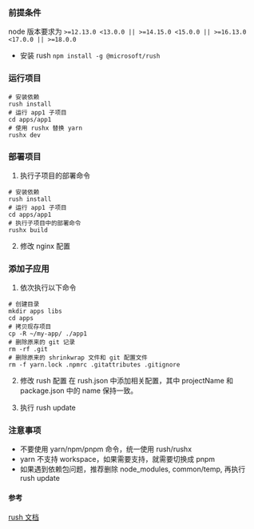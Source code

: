 ### 前提条件

node 版本要求为  `>=12.13.0 <13.0.0 || >=14.15.0 <15.0.0 || >=16.13.0 <17.0.0 || >=18.0.0`

- 安装 rush `npm install -g @microsoft/rush`

  

### 运行项目

```shell
# 安装依赖
rush install
# 运行 app1 子项目
cd apps/app1
# 使用 rushx 替换 yarn
rushx dev

```

### 部署项目

1. 执行子项目的部署命令
```shell
# 安装依赖
rush install
# 运行 app1 子项目
cd apps/app1
# 执行子项目中的部署命令
rushx build

```
2. 修改 nginx 配置

### 添加子应用

1. 依次执行以下命令

```shell
# 创建目录
mkdir apps libs
cd apps
# 拷贝现存项目
cp -R ~/my-app/ ./app1
# 删除原来的 git 记录
rm -rf .git
# 删除原来的 shrinkwrap 文件和 git 配置文件
rm -f yarn.lock .npmrc .gitattributes .gitignore

```
2. 修改 rush 配置
在 rush.json 中添加相关配置，其中 projectName 和 package.json 中的 name 保持一致。

3. 执行 rush update

### 注意事项
 - 不要使用 yarn/npm/pnpm 命令，统一使用 rush/rushx
 - yarn 不支持 workspace，如果需要支持，就需要切换成 pnpm
 - 如果遇到依赖包问题，推荐删除 node_modules, common/temp, 再执行 rush update

#### 参考
[rush 文档](https://rushjs.io/zh-cn/pages/intro/welcome/)
